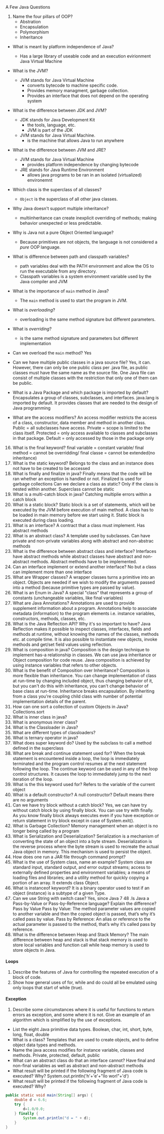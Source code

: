A Few Java Questions

1. Name the four pillars of OOP?
    * Abstration
    * Encapsulation
    * Polymorphism
    * Inheritance

* What is meant by platform independence of Java?
    * Has a large library of useable code and an execution evirionment Java Virtual Machine

* What is the JVM?
    * JVM stands for Java Virtual Machine
        * converts bytecode to machine specific code.
        * Provides memory managment, garbage collection.
        * Provides an interface that does not depend on the operating system

* What is the difference between JDK and JVM?
    * JDK stands for Java Development Kit
        * the tools, language, etc.
        * JVM is part of the JDK 
    * JVM stands for Java Virtual Machine.
        * is the machine that allows Java to run anywhere

* What is the difference between JVM and JRE?
    * JVM stands for Java Virtual Machine
        * provides platform independence by changing bytecode
    * JRE stands for Java Runtime Environment
        * allows java programs to be ran in an isolated (virtualized) environemnt

* Which class is the superclass of all classes?
    * `Object` is the superclass of all other java classes.

* Why Java doesn't support multiple inheritance?
    * multiinheritance can create inexplicit overriding of methods; making behavior unexpected or less predictable.

* Why is Java not a pure Object Oriented language?
    * Because primitives are not objects, the language is not considered a _pure_ OOP language.

* What is difference between path and classpath variables?
    * path variables deal with the PATH environment and allow the OS to run the executable from any directory.
    * Classpath variables is a system environment variable used by the Java compiler and JVM

* What is the importance of `main` method in Java?
    * The `main` method is used to start the program in JVM.

* What is _overloading_?
    * overloading is the same method signature but different parameters.

* What is _overriding_?
    * is the same method signature and parameters but different implementation

* Can we overload the `main` method?
    Yes

* Can we have multiple public classes in a java source file? Yes, it can. However, there can only be one public class per .java file, as public classes must have the same name as the source file. One Java file can consist of multiple classes with the restriction that only one of them can be public.
* What is a Java Package and which package is imported by default? Encapsulates a group of classes, subclasses, and interfaces. java.lang is imported by default. It provides classes that are needed to the design of Java programming
* What are the access modifiers? An access modifier restricts the access of a class, constructor, data member and method in another class. Public = all subclasses have access. Private = scope is limited to the class itself. Protected = only access available to classes and subclasses in that package. Default = only accessed by those in the package only
16. What is the final keyword? final variable = constant variable/ final method = cannot be overridding/ final classe = cannot be extended(no inheritance)
17. What is the static keyword? Belongs to the class and an instance does not have to be created to be accessed
18. What is finally and finalize in java? Finally means that the code will be ran whether an exception is handled or not. Finalized is used for garbage collections
Can we declare a class as static? Only if the class is nested within another. Superclass cannot be static
19. What is a multi-catch block in java? Catching multiplie errors within a catch block
20. What is a static block? Static block is a set of statements, which will be executed by the JVM before execution of main method. A class has to be loaded in main memory before we start using it. Static block is executed during class loading. 
21. What is an interface? A contract that a class must implement. Has abstract methods
22. What is an abstract class? A template used by subclasses. Can have private and non-private variables along with abstract and non-abstrac methods
23. What is the difference between abstract class and interface? Interfaces have abstract methods while abstract classes have abstract and non-abstract methods. Abstract methods have to be implemented.
24. Can an interface implement or extend another interface? No but a class can implement more than one interface
25. What are Wrapper classes? A wrapper classes turns a primitive into an object. Objects are needed if we wish to modify the arguments passed into a method (because primitive types are passed by value).
26. What is an Enum in Java? A special "class" that represents a group of constants (unchangeable variables, like final variables)
27. What are Java Annotations? Annotations are used to provide supplement information about a program. Annotations help to associate metadata (information) to the program elements i.e. instance variables, constructors, methods, classes, etc.
28. What is the Java Reflection API? Why it's so important to have? Java Reflection makes it possible to inspect classes, interfaces, fields and methods at runtime, without knowing the names of the classes, methods etc. at compile time. It is also possible to instantiate new objects, invoke methods and get/set field values using reflection.
29. What is composition in java? Composition is the design technique to implement has-a relationship in classes. We can use java inheritance or Object composition for code reuse. Java composition is achieved by using instance variables that refers to other objects. 
30. What is the benefit of Composition over Inheritance? Composition is more flexible than inheritance. You can change implementation of class at run-time by changing included object, thus changing behavior of it, but you can't do this with inheritance, you can't change behavior of base class at run-time. Inheritance breaks encapsulation. By inheriting from a class you're coupling child class with number of potential implementation details of the parent.
31. How can one sort a collection of custom Objects in Java? Collections.sort
32. What is inner class in java?
33. What is anonymous inner class?
34. What is the Classloader in Java?
35. What are different types of classloaders?
36. What is ternary operator in java?
37. What does super keyword do? Used by the subclass to call a method defined in the superclass
38. What are break and continue statement used for? When the break statement is encountered inside a loop, the loop is immediately terminated and the program control resumes at the next statement following the loop. The continue keyword can be used in any of the loop control structures. It causes the loop to immediately jump to the next iteration of the loop.
39. What is the this keyword used for? Refers to the variable of the current object
40. What is a default constructor? A null constructor? Default means there are no arguments
41. Can we have try block without a catch block? Yes,  we can have try without catch block by using finally block.
You can use try with finally. As you know finally block always executes even if you have exception or return statement in try block except in case of System.exit().
42. What is Garbage Collection? Memory management when an object is no longer being called by a program
43. What is Serialization and Deserialization? Serialization is a mechanism of converting the state of an object into a byte stream. Deserialization is the reverse process where the byte stream is used to recreate the actual Java object in memory. This mechanism is used to persist the object.
44. How does one run a JAR file through command prompt?
45. What is the use of System class, name an example? System class are standard input, standard output, and error output streams; access to externally defined properties and environment variables; a means of loading files and libraries; and a utility method for quickly copying a portion of an array. It extends class Object.
46. What is instanceof keyword? It is a binary operator used to test if an object (instance) is a subtype of a given Type.
47. Can we use String with switch case? Yes, since Java 7
48 .Is Java a Pass-by-Value or Pass-by-Reference language? Explain the difference? Pass by Value Pass by Value: The method parameter values are copied to another variable and then the copied object is passed, that’s why it’s called pass by value. Pass by Reference: An alias or reference to the actual parameter is passed to the method, that’s why it’s called pass by reference.
49. What is the difference between Heap and Stack Memory? The main difference between heap and stack is that stack memory is used to store local variables and function call while heap memory is used to store objects in Java.

#### Loops
1. Describe the features of Java for controlling the repeated execution of a block of code.
2. Show how general uses of for, while and do could all be emulated using only loops that start of while (true).

#### Exception
1. Describe some circumstances where it is useful for functions to return errors as exception, and some where it is not. Give an example of an algorithm which is simplified by the use of exceptions.



* List the eight Java primitive data types. Boolean, char, int, short, byte, long, float, double
* What is a class?  Templates that are used to create objects, and to define object data types and methods.
* Name the java access modifies for instance variable, classes and methods. Private, protected, default, public
* What can an abstract class do that an interface cannot? Have final and non-final variables as well as abstract and non-abstract methods
* What result will be printed if the following fragment of Java code is executed? Why?
		System.out.println('h'+'e'+"llo worl"+'d')
* What result will be printed if the following fragment of Java code is executed? Why? 

```java
public static void main(String[] args) {
    double d = 6.6;
    try {
        d=1.0/0.0; 
    } finally {
        System.out.println("d = " + d);
    }
}
```